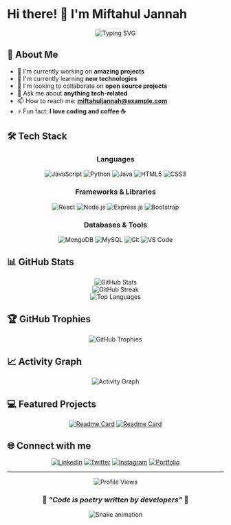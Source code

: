 # Hi there! 👋 I'm Miftahul Jannah

<div align="center">
  <img src="https://readme-typing-svg.herokuapp.com?font=Fira+Code&pause=1000&color=36BCF7&center=true&vCenter=true&width=435&lines=Welcome+to+my+GitHub!;Software+Developer;Always+learning+new+things" alt="Typing SVG" />
</div>

## 🚀 About Me

- 🔭 I'm currently working on **amazing projects**
- 🌱 I'm currently learning **new technologies**
- 👯 I'm looking to collaborate on **open source projects**
- 💬 Ask me about **anything tech-related**
- 📫 How to reach me: **miftahuljannah@example.com**
- ⚡ Fun fact: **I love coding and coffee ☕**

## 🛠️ Tech Stack

<div align="center">

### Languages
![JavaScript](https://img.shields.io/badge/-JavaScript-F7DF1E?style=flat-square&logo=javascript&logoColor=black)
![Python](https://img.shields.io/badge/-Python-3776AB?style=flat-square&logo=python&logoColor=white)
![Java](https://img.shields.io/badge/-Java-007396?style=flat-square&logo=java&logoColor=white)
![HTML5](https://img.shields.io/badge/-HTML5-E34F26?style=flat-square&logo=html5&logoColor=white)
![CSS3](https://img.shields.io/badge/-CSS3-1572B6?style=flat-square&logo=css3&logoColor=white)

### Frameworks & Libraries
![React](https://img.shields.io/badge/-React-61DAFB?style=flat-square&logo=react&logoColor=black)
![Node.js](https://img.shields.io/badge/-Node.js-339933?style=flat-square&logo=node.js&logoColor=white)
![Express.js](https://img.shields.io/badge/-Express.js-000000?style=flat-square&logo=express&logoColor=white)
![Bootstrap](https://img.shields.io/badge/-Bootstrap-7952B3?style=flat-square&logo=bootstrap&logoColor=white)

### Databases & Tools
![MongoDB](https://img.shields.io/badge/-MongoDB-47A248?style=flat-square&logo=mongodb&logoColor=white)
![MySQL](https://img.shields.io/badge/-MySQL-4479A1?style=flat-square&logo=mysql&logoColor=white)
![Git](https://img.shields.io/badge/-Git-F05032?style=flat-square&logo=git&logoColor=white)
![VS Code](https://img.shields.io/badge/-VS%20Code-007ACC?style=flat-square&logo=visual-studio-code&logoColor=white)

</div>

## 📊 GitHub Stats

<div align="center">
  <img src="https://github-readme-stats.vercel.app/api?username=miftahuljannah011121&theme=radical&hide_border=false&include_all_commits=true&count_private=true" alt="GitHub Stats" />
</div>

<div align="center">
  <img src="https://github-readme-streak-stats.herokuapp.com/?user=miftahuljannah011121&theme=radical&hide_border=false" alt="GitHub Streak" />
</div>

<div align="center">
  <img src="https://github-readme-stats.vercel.app/api/top-langs/?username=miftahuljannah011121&theme=radical&hide_border=false&include_all_commits=true&count_private=true&layout=compact" alt="Top Languages" />
</div>

## 🏆 GitHub Trophies

<div align="center">
  <img src="https://github-profile-trophy.vercel.app/?username=miftahuljannah011121&theme=radical&no-frame=false&no-bg=false&margin-w=4" alt="GitHub Trophies" />
</div>

## 📈 Activity Graph

<div align="center">
  <img src="https://github-readme-activity-graph.vercel.app/graph?username=miftahuljannah011121&theme=react-dark&hide_border=false" alt="Activity Graph" />
</div>

## 💻 Featured Projects

<div align="center">

[![Readme Card](https://github-readme-stats.vercel.app/api/pin/?username=miftahuljannah011121&repo=awesome-project&theme=radical)](https://github.com/miftahuljannah011121/awesome-project)
[![Readme Card](https://github-readme-stats.vercel.app/api/pin/?username=miftahuljannah011121&repo=cool-app&theme=radical)](https://github.com/miftahuljannah011121/cool-app)

</div>

## 🌐 Connect with me

<div align="center">

[![LinkedIn](https://img.shields.io/badge/LinkedIn-0077B5?style=for-the-badge&logo=linkedin&logoColor=white)](https://linkedin.com/in/miftahuljannah)
[![Twitter](https://img.shields.io/badge/Twitter-1DA1F2?style=for-the-badge&logo=twitter&logoColor=white)](https://twitter.com/miftahuljannah)
[![Instagram](https://img.shields.io/badge/Instagram-E4405F?style=for-the-badge&logo=instagram&logoColor=white)](https://instagram.com/miftahuljannah)
[![Portfolio](https://img.shields.io/badge/Portfolio-000000?style=for-the-badge&logo=About.me&logoColor=white)](https://miftahuljannah.dev)

</div>

---

<div align="center">
  <img src="https://komarev.com/ghpvc/?username=miftahuljannah011121&color=blueviolet&style=flat-square&label=Profile+Views" alt="Profile Views" />
</div>

<div align="center">
  
  ### 💫 *"Code is poetry written by developers"* 💫
  
  ![Snake animation](https://github.com/miftahuljannah011121/miftahuljannah011121/blob/output/github-contribution-grid-snake.svg)
  
</div>
